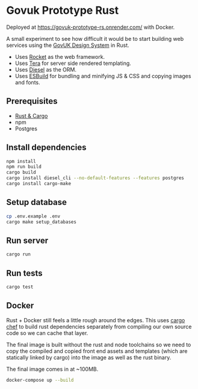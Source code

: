 # Govuk Prototype Rust

Deployed at https://govuk-prototype-rs.onrender.com/ with Docker.

A small experiment to see how difficult it would be to start building web services using the [GovUK Design System](https://frontend.design-system.service.gov.uk/) in Rust.

- Uses [Rocket](https://rocket.rs/) as the web framework.
- Uses [Tera](https://tera.netlify.app/) for server side rendered templating.
- Uses [Diesel](https://diesel.rs/) as the ORM.
- Uses [ESBuild](https://esbuild.github.io/) for bundling and minifying JS & CSS and copying images and fonts.

## Prerequisites

- [Rust & Cargo](https://doc.rust-lang.org/stable/book/ch01-01-installation.html)
- npm
- Postgres

## Install dependencies

```bash
npm install
npm run build
cargo build
cargo install diesel_cli --no-default-features --features postgres
cargo install cargo-make
```

## Setup database

```bash
cp .env.example .env
cargo make setup_databases
```

## Run server

```bash
cargo run
```

## Run tests

```bash
cargo test
```

## Docker

Rust + Docker still feels a little rough around the edges. This uses [cargo chef](https://github.com/LukeMathWalker/cargo-chef) to build rust dependencies separately from compiling our own source code so we can cache that layer.

The final image is built without the rust and node toolchains so we need to copy the compiled and copied front end assets and templates (which are statically linked by cargo) into the image as well as the rust binary.

The final image comes in at ~100MB.

```bash
docker-compose up --build
```
